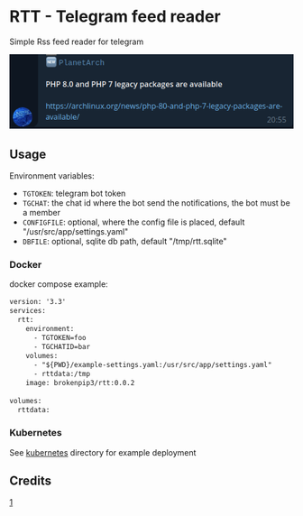 # RTT - Telegram feed reader

Simple Rss feed reader for telegram

![example](example.png)

## Usage

Environment variables:

* `TGTOKEN`: telegram bot token
* `TGCHAT`: the chat id where the bot send the notifications, the bot must be a member
* `CONFIGFILE`: optional, where the config file is placed, default "/usr/src/app/settings.yaml"
* `DBFILE`: optional, sqlite db path, default "/tmp/rtt.sqlite"

### Docker

docker compose example:

```shell
version: '3.3'
services:
  rtt:
    environment:
      - TGTOKEN=foo
      - TGCHATID=bar
    volumes:
      - "${PWD}/example-settings.yaml:/usr/src/app/settings.yaml"
      - rttdata:/tmp
    image: brokenpip3/rtt:0.0.2

volumes:
  rttdata:
```

### Kubernetes

See [kubernetes](./kubernetes) directory for example deployment

## Credits

[1](https://fedoramagazine.org/never-miss-magazines-article-build-rss-notification-system/)
